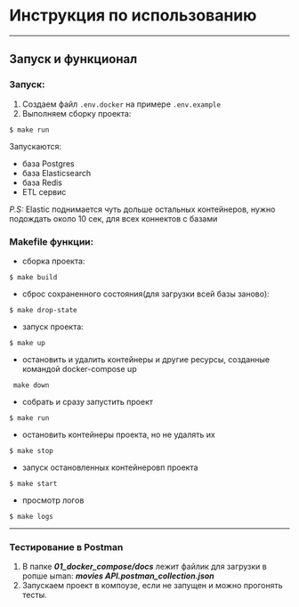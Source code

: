 # Инструкция по использованию

---
## Запуск и функционал
### Запуск:
1. Создаем файл `.env.docker` на примере `.env.example`
2. Выполняем сборку проекта:
```shell
$ make run
```
Запускаются: 
- база Postgres
- база Elasticsearch
- база Redis
- ETL сервис

_P.S:_ Elastic поднимается чуть дольше остальных контейнеров, нужно подождать около 10 сек, для всех коннектов с базами

### Makefile функции: 

 - сборка проекта:
```shell
$ make build
```
- сброс сохраненного состояния(для загрузки всей базы заново):
```shell
$ make drop-state
```

 - запуск проекта:
```shell
$ make up
```
- остановить и удалить контейнеры и другие ресурсы, созданные командой docker-compose up
```shell
 make down
```
- собрать и сразу запустить проект
```shell
$ make run
```
- остановить контейнеры проекта, но не удалять их
```shell
$ make stop
```
- запуск остановленных контейнеровп проекта
```shell
$ make start
```

- просмотр логов
```shell
$ make logs
```

---
### Тестирование в Postman
1. В папке *__01_docker_compose/docs__* лежит файлик для загрузки в poпше ыman: *__movies API.postman_collection.json__*
2. Запускаем проект в компоузе, если не запущен и можно прогонять тесты.
